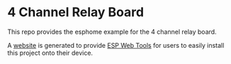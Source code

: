 # 4 Channel Relay Board

This repo provides the esphome example for the 4 channel relay board.

A [website](https://mrred2k.github.io/esphome_relais_4_channel/) is generated to provide [ESP Web Tools](https://esphome.github.io/esp-web-tools/) for users to 
easily install this project onto their device.